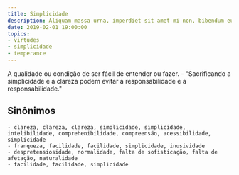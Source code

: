 ```yaml
---
title: Simplicidade
description: Aliquam massa urna, imperdiet sit amet mi non, bibendum euismod est.
date: 2019-02-01 19:00:00
topics: 
- virtudes
- simplicidade
- temperance
---
```


A qualidade ou condição de ser fácil de entender ou fazer.
	- "Sacrificando a simplicidade e a clareza podem evitar a responsabilidade e a responsabilidade."

## Sinônimos
	- clareza, clareza, clareza, simplicidade, simplicidade, intelibilidade, comprehenibilidade, compreensão, acessibilidade, simplicidade
	- franqueza, facilidade, facilidade, simplicidade, inusividade
	- despretensiosidade, normalidade, falta de sofisticação, falta de afetação, naturalidade
	- facilidade, facilidade, simplicidade

